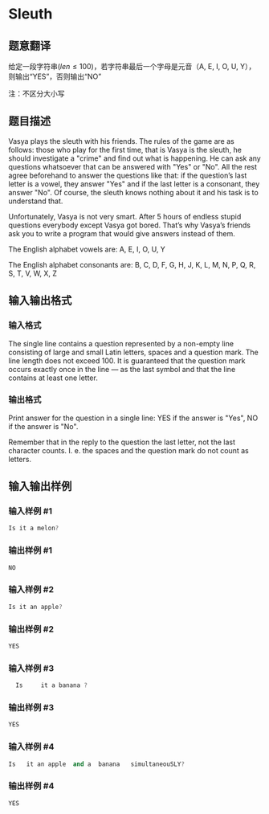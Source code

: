 # Sleuth

## 题意翻译

给定一段字符串($len \leq 100$)，若字符串最后一个字母是元音（A, E, I, O, U, Y），则输出“YES”，否则输出“NO”

注：不区分大小写

## 题目描述

Vasya plays the sleuth with his friends. The rules of the game are as follows: those who play for the first time, that is Vasya is the sleuth, he should investigate a "crime" and find out what is happening. He can ask any questions whatsoever that can be answered with "Yes" or "No". All the rest agree beforehand to answer the questions like that: if the question’s last letter is a vowel, they answer "Yes" and if the last letter is a consonant, they answer "No". Of course, the sleuth knows nothing about it and his task is to understand that.

Unfortunately, Vasya is not very smart. After 5 hours of endless stupid questions everybody except Vasya got bored. That’s why Vasya’s friends ask you to write a program that would give answers instead of them.

The English alphabet vowels are: A, E, I, O, U, Y

The English alphabet consonants are: B, C, D, F, G, H, J, K, L, M, N, P, Q, R, S, T, V, W, X, Z

## 输入输出格式

### 输入格式

The single line contains a question represented by a non-empty line consisting of large and small Latin letters, spaces and a question mark. The line length does not exceed 100. It is guaranteed that the question mark occurs exactly once in the line — as the last symbol and that the line contains at least one letter.

### 输出格式

Print answer for the question in a single line: YES if the answer is "Yes", NO if the answer is "No".

Remember that in the reply to the question the last letter, not the last character counts. I. e. the spaces and the question mark do not count as letters.

## 输入输出样例

### 输入样例 #1

```cpp
Is it a melon?

```
### 输出样例 #1

```cpp
NO

```
### 输入样例 #2

```cpp
Is it an apple?

```
### 输出样例 #2

```cpp
YES

```
### 输入样例 #3

```cpp
  Is     it a banana ?

```
### 输出样例 #3

```cpp
YES

```
### 输入样例 #4

```cpp
Is   it an apple  and a  banana   simultaneouSLY?

```
### 输出样例 #4

```cpp
YES

```

